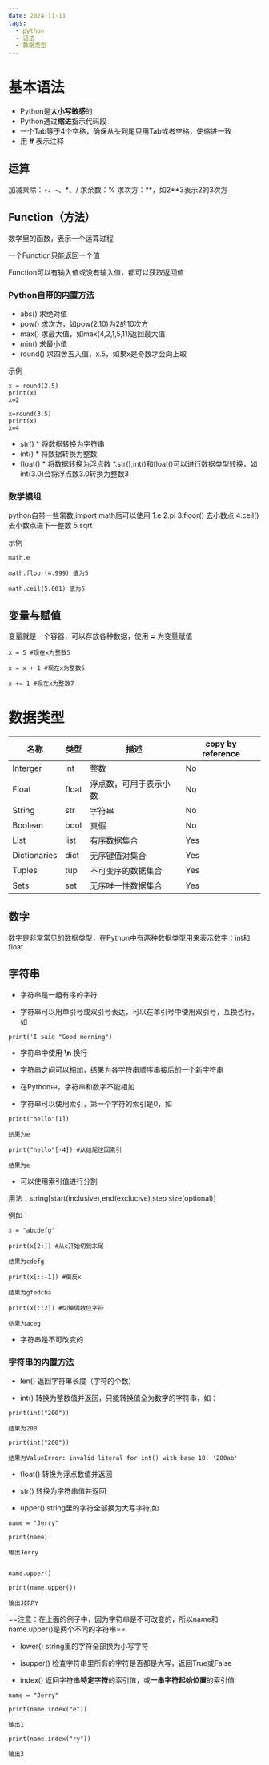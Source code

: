 ```yaml
---
date: 2024-11-11
tags:
  - python
  - 语法
  - 数据类型
---
```


# 基本语法

- Python是**大小写敏感**的
- Python通过**缩进**指示代码段
- 一个Tab等于4个空格，确保从头到尾只用Tab或者空格，使缩进一致
- 用 **#** 表示注释

## 运算

加减乘除：+、-、*、/
求余数：%
求次方：\*\*，如2\*\*3表示2的3次方

## Function（方法）

数学里的函数，表示一个运算过程

一个Function只能返回一个值

Function可以有输入值或没有输入值，都可以获取返回值

### Python自带的内置方法

- abs() 求绝对值
- pow() 求次方，如pow(2,10)为2的10次方
- max() 求最大值，如max(4,2,1,5,11)返回最大值
- min() 求最小值
- round() 求四舍五入值，x.5，如果x是奇数才会向上取

示例

```
x = round(2.5)
print(x)
x=2
```

```
x=round(3.5)
print(x)
x=4
```

- str() \* 将数据转换为字符串
- int() \* 将数据转换为整数
- float() \* 将数据转换为浮点数
\*.str(),int()和float()可以进行数据类型转换，如int(3.0)会将浮点数3.0转换为整数3

### 数学模组

python自带一些常数,import math后可以使用
1.e
2.pi
3.floor() 去小数点
4.ceil() 去小数点进下一整数
5.sqrt

示例
```
math.e

math.floor(4.999) 值为5

math.ceil(5.001) 值为6
```


## 变量与赋值

变量就是一个容器，可以存放各种数据，使用 **=** 为变量赋值

```
x = 5 #现在x为整数5

x = x + 1 #现在x为整数6

x += 1 #现在x为整数7
```


# 数据类型

| 名称           | 类型    | 描述          | copy by reference |
|--------------|-------|-------------|-------------------|
| Interger     | int   | 整数          | No                |
| Float        | float | 浮点数，可用于表示小数 | No                |
| String       | str   | 字符串         | No                |
| Boolean      | bool  | 真假          | No                |
| List         | list  | 有序数据集合      | Yes               |
| Dictionaries | dict  | 无序键值对集合     | Yes               |
| Tuples       | tup   | 不可变序的数据集合   | Yes               |
| Sets         | set   | 无序唯一性数据集合   | Yes               |


## 数字

数字是非常常见的数据类型，在Python中有两种数据类型用来表示数字：int和float

## 字符串

- 字符串是一组有序的字符

- 字符串可以用单引号或双引号表达，可以在单引号中使用双引号，互换也行，如

```
print('I said "Good morning")
```

- 字符串中使用 **\n** 换行

- 字符串之间可以相加，结果为各字符串顺序串接后的一个新字符串

- 在Python中，字符串和数字不能相加

- 字符串可以使用索引，第一个字符的索引是0，如

```
print("hello"[1])

结果为e

print("hello"[-4]) #从结尾往回索引

结果为e
```

- 可以使用索引值进行分割

用法：string[start(inclusive),end(exclucive),step size(optional)]

例如：

```
x = "abcdefg"

print(x[2:]) #从c开始切到末尾

结果为cdefg

print(x[::-1]) #倒反x

结果为gfedcba

print(x[::2]) #切掉偶数位字符

结果为aceg
```

- 字符串是不可改变的

### 字符串的内置方法

- len() 返回字符串长度（字符的个数）

- int() 转换为整数值并返回，只能转换值全为数字的字符串，如：

```
print(int("200"))

结果为200

print(int("200"))

结果为ValueError: invalid literal for int() with base 10: '200ab'
```

- float() 转换为浮点数值并返回

- str() 转换为字符串值并返回

- upper() string里的字符全部换为大写字符,如

```
name = "Jerry"

print(name) 

输出Jerry


name.upper()

print(name.upper())

输出JERRY
```
==注意：在上面的例子中，因为字符串是不可改变的，所以name和name.upper()是两个不同的字符串==

- lower() string里的字符全部换为小写字符

- isupper() 检查字符串里所有的字符是否都是大写，返回True或False

- index() 返回字符串**特定字符**的索引值，或**一串字符起始位置**的索引值

```
name = "Jerry"

print(name.index("e"))

输出1

print(name.index("ry"))

输出3
```
